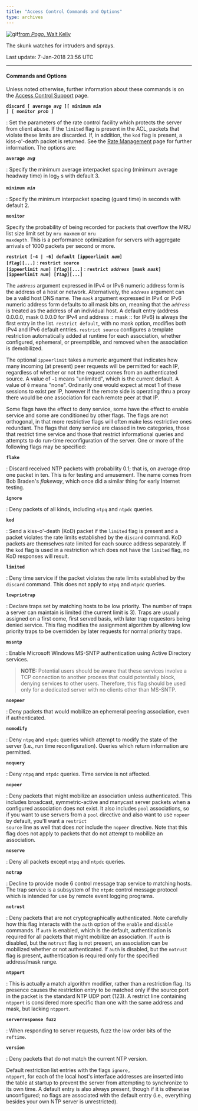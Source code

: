 ```yaml
---
title: "Access Control Commands and Options"
type: archives
---
```


![gif](/documentation/pic/pogo6.gif)[from _Pogo_, Walt Kelly](/reflib/pictures/)

The skunk watches for intruders and sprays.

Last update: 7-Jan-2018 23:56 UTC

* * *

#### Commands and Options

Unless noted otherwise, further information about these commands is on the [Access Control Support](/documentation/4.2.8-series/access/) page.

<code>**discard [ average _avg_ ][ minimum _min_ ] [ monitor _prob_ ]**</code>

: Set the parameters of the rate control facility which protects the server from client abuse. If the <code>limited</code> flag is present in the ACL, packets that violate these limits are discarded. If, in addition, the <code>kod</code> flag is present, a kiss-o'-death packet is returned. See the [Rate Management](/documentation/4.2.8-series/rate/) page for further information. The options are:

<code>**average _avg_**</code>

: Specify the minimum average interpacket spacing (minimum average headway time) in log<sub>2</sub> s with default 3.

<code>**minimum _min_**</code>

: Specify the minimum interpacket spacing (guard time) in seconds with default 2.

<code>**monitor**</code>

Specify the probability of being recorded for packets that overflow the MRU list size limit set by <code>mru maxmem</code> or <code>mru maxdepth</code>. This is a performance optimization for servers with aggregate arrivals of 1000 packets per second or more.

<code>**restrict [-4 | -6] default [ippeerlimit _num_] [_flag_][...]**</code>
: <code>**restrict source [ippeerlimit _num_] [_flag_][...]**</code>
: <code>**restrict _address_ [mask _mask_] [ippeerlimit _num_] [_flag_][...]**</code>

The <code>_address_</code> argument expressed in IPv4 or IPv6 numeric address form is the address of a host or network. Alternatively, the <code>_address_</code> argument can be a valid host DNS name. The <code>_mask_</code> argument expressed in IPv4 or IPv6 numeric address form defaults to all mask bits on, meaning that the <code>_address_</code> is treated as the address of an individual host. A default entry (address 0.0.0.0, mask 0.0.0.0 for IPv4 and address :: mask :: for IPv6) is always the first entry in the list. <code>restrict default</code>, with no mask option, modifies both IPv4 and IPv6 default entries. <code>restrict source</code> configures a template restriction automatically added at runtime for each association, whether configured, ephemeral, or preemptible, and removed when the association is demobilized.

The optional <code>ippeerlimit</code> takes a numeric argument that indicates how many incoming (at present) peer requests will be permitted for each IP, regardless of whether or not the request comes from an authenticated source. A value of `-1` means "unlimited", which is the current default. A value of `0` means "none". Ordinarily one would expect at most 1 of these sessions to exist per IP, however if the remote side is operating thru a proxy there would be one association for each remote peer at that IP.

Some flags have the effect to deny service, some have the effect to enable service and some are conditioned by other flags. The flags are not orthogonal, in that more restrictive flags will often make less restrictive ones redundant. The flags that deny service are classed in two categories, those that restrict time service and those that restrict informational queries and attempts to do run-time reconfiguration of the server. One or more of the following flags may be specified:

<code>**flake**</code>

: Discard received NTP packets with probability 0.1; that is, on average drop one packet in ten. This is for testing and amusement. The name comes from Bob Braden's _flakeway_, which once did a similar thing for early Internet testing.

<code>**ignore**</code>

: Deny packets of all kinds, including <code>ntpq</code> and <code>ntpdc</code> queries.

<code>**kod**</code>

: Send a kiss-o'-death (KoD) packet if the <code>limited</code> flag is present and a packet violates the rate limits established by the <code>discard</code> command. KoD packets are themselves rate limited for each source address separately. If the <code>kod</code> flag is used in a restriction which does not have the <code>limited</code> flag, no KoD responses will result.

<code>**limited**</code>

: Deny time service if the packet violates the rate limits established by the <code>discard</code> command. This does not apply to <code>ntpq</code> and <code>ntpdc</code> queries.

<code>**lowpriotrap**</code>

: Declare traps set by matching hosts to be low priority. The number of traps a server can maintain is limited (the current limit is 3). Traps are usually assigned on a first come, first served basis, with later trap requestors being denied service. This flag modifies the assignment algorithm by allowing low priority traps to be overridden by later requests for normal priority traps.

<code>**mssntp**</code>

: Enable Microsoft Windows MS-SNTP authentication using Active Directory services.

> **NOTE:** Potential users should be aware that these services involve a TCP connection to another process that could potentially block, denying services to other users. Therefore, this flag should be used only for a dedicated server with no clients other than MS-SNTP.

<code>**noepeer**</code>

: Deny packets that would mobilize an ephemeral peering association, even if authenticated.

<code>**nomodify**</code>

: Deny <code>ntpq</code> and <code>ntpdc</code> queries which attempt to modify the state of the server (i.e., run time reconfiguration). Queries which return information are permitted.

<code>**noquery**</code>

: Deny <code>ntpq</code> and <code>ntpdc</code> queries. Time service is not affected.

<code>**nopeer**</code>

: Deny packets that might mobilize an association unless authenticated. This includes broadcast, symmetric-active and manycast server packets when a configured association does not exist. It also includes <code>pool</code> associations, so if you want to use servers from a <code>pool</code> directive and also want to use <code>nopeer</code> by default, you'll want a <code>restrict source</code> line as well that does _not_ include the <code>nopeer</code> directive. Note that this flag does not apply to packets that do not attempt to mobilize an association.

<code>**noserve**</code>

: Deny all packets except <code>ntpq</code> and <code>ntpdc</code> queries.

<code>**notrap**</code>

: Decline to provide mode 6 control message trap service to matching hosts. The trap service is a subsystem of the <code>ntpdc</code> control message protocol which is intended for use by remote event logging programs.

<code>**notrust**</code>

: Deny packets that are not cryptographically authenticated. Note carefully how this flag interacts with the <code>auth</code> option of the <code>enable</code> and <code>disable</code> commands. If <code>auth</code> is enabled, which is the default, authentication is required for all packets that might mobilize an association. If <code>auth</code> is disabled, but the <code>notrust</code> flag is not present, an association can be mobilized whether or not authenticated. If <code>auth</code> is disabled, but the <code>notrust</code> flag is present, authentication is required only for the specified address/mask range.

<code>**ntpport**</code>

: This is actually a match algorithm modifier, rather than a restriction flag. Its presence causes the restriction entry to be matched only if the source port in the packet is the standard NTP UDP port (123). A restrict line containing <code>ntpport</code> is considered more specific than one with the same address and mask, but lacking <code>ntpport</code>.

<code>**serverresponse fuzz**</code>

: When responding to server requests, fuzz the low order bits of the <code>reftime</code>.

<code>**version**</code>

: Deny packets that do not match the current NTP version.

Default restriction list entries with the flags <code>ignore, ntpport</code>, for each of the local host's interface addresses are inserted into the table at startup to prevent the server from attempting to synchronize to its own time. A default entry is also always present, though if it is otherwise unconfigured; no flags are associated with the default entry (i.e., everything besides your own NTP server is unrestricted).